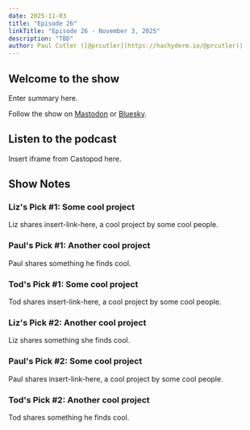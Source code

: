 ```yaml
---
date: 2025-11-03
title: "Episode 26"
linkTitle: "Episode 26 - November 3, 2025"
description: "TBD"
author: Paul Cutler ([@prcutler](https://hachyderm.io/@prcutler))
---
```


## Welcome to the show

Enter summary here.

Follow the show on [Mastodon](https://www.circuitpythonshow.com/@thebootloader/follow) or [Bluesky](https://bsky.app/profile/thebootloader.net).

## Listen to the podcast

Insert iframe from Castopod here.

## Show Notes

### Liz's Pick #1: Some cool project
Liz shares insert-link-here, a cool project by some cool people.

### Paul's Pick #1: Another cool project
Paul shares something he finds cool.

### Tod's Pick #1: Some cool project
Tod shares insert-link-here, a cool project by some cool people.

### Liz's Pick #2: Another cool project
Liz shares something she finds cool.

### Paul's Pick #2: Some cool project
Paul shares insert-link-here, a cool project by some cool people.

### Tod's Pick #2: Another cool project
Tod shares something he finds cool.
